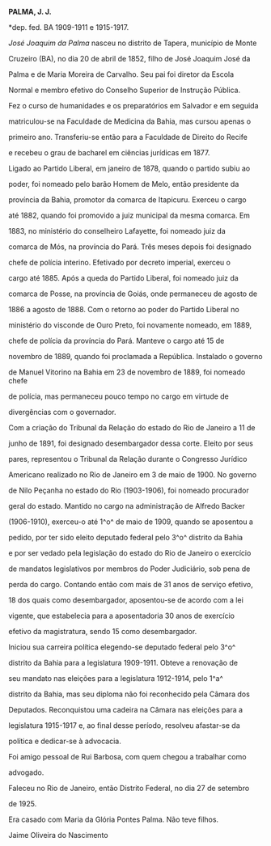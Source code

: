 **PALMA, J. J.**



\*dep. fed. BA 1909-1911 e 1915-1917.



*José Joaquim da Palma* nasceu no distrito de Tapera, município de Monte

Cruzeiro (BA), no dia 20 de abril de 1852, filho de José Joaquim José da

Palma e de Maria Moreira de Carvalho. Seu pai foi diretor da Escola

Normal e membro efetivo do Conselho Superior de Instrução Pública.



Fez o curso de humanidades e os preparatórios em Salvador e em seguida

matriculou-se na Faculdade de Medicina da Bahia, mas cursou apenas o

primeiro ano. Transferiu-se então para a Faculdade de Direito do Recife

e recebeu o grau de bacharel em ciências jurídicas em 1877.



Ligado ao Partido Liberal, em janeiro de 1878, quando o partido subiu ao

poder, foi nomeado pelo barão Homem de Melo, então presidente da

província da Bahia, promotor da comarca de Itapicuru. Exerceu o cargo

até 1882, quando foi promovido a juiz municipal da mesma comarca. Em

1883, no ministério do conselheiro Lafayette, foi nomeado juiz da

comarca de Mós, na província do Pará. Três meses depois foi designado

chefe de polícia interino. Efetivado por decreto imperial, exerceu o

cargo até 1885. Após a queda do Partido Liberal, foi nomeado juiz da

comarca de Posse, na província de Goiás, onde permaneceu de agosto de

1886 a agosto de 1888. Com o retorno ao poder do Partido Liberal no

ministério do visconde de Ouro Preto, foi novamente nomeado, em 1889,

chefe de polícia da província do Pará. Manteve o cargo até 15 de

novembro de 1889, quando foi proclamada a República. Instalado o governo

de Manuel Vitorino na Bahia em 23 de novembro de 1889, foi nomeado chefe

de polícia, mas permaneceu pouco tempo no cargo em virtude de

divergências com o governador.



Com a criação do Tribunal da Relação do estado do Rio de Janeiro a 11 de

junho de 1891, foi designado desembargador dessa corte. Eleito por seus

pares, representou o Tribunal da Relação durante o Congresso Jurídico

Americano realizado no Rio de Janeiro em 3 de maio de 1900. No governo

de Nilo Peçanha no estado do Rio (1903-1906), foi nomeado procurador

geral do estado. Mantido no cargo na administração de Alfredo Backer

(1906-1910), exerceu-o até 1^o^ de maio de 1909, quando se aposentou a

pedido, por ter sido eleito deputado federal pelo 3^o^ distrito da Bahia

e por ser vedado pela legislação do estado do Rio de Janeiro o exercício

de mandatos legislativos por membros do Poder Judiciário, sob pena de

perda do cargo. Contando então com mais de 31 anos de serviço efetivo,

18 dos quais como desembargador, aposentou-se de acordo com a lei

vigente, que estabelecia para a aposentadoria 30 anos de exercício

efetivo da magistratura, sendo 15 como desembargador.



Iniciou sua carreira política elegendo-se deputado federal pelo 3^o^

distrito da Bahia para a legislatura 1909-1911. Obteve a renovação de

seu mandato nas eleições para a legislatura 1912-1914, pelo 1^a^

distrito da Bahia, mas seu diploma não foi reconhecido pela Câmara dos

Deputados. Reconquistou uma cadeira na Câmara nas eleições para a

legislatura 1915-1917 e, ao final desse período, resolveu afastar-se da

política e dedicar-se à advocacia.



Foi amigo pessoal de Rui Barbosa, com quem chegou a trabalhar como

advogado.



Faleceu no Rio de Janeiro, então Distrito Federal, no dia 27 de setembro

de 1925.



Era casado com Maria da Glória Pontes Palma. Não teve filhos.



Jaime Oliveira do Nascimento



